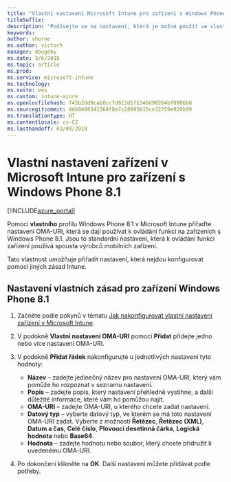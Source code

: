 ```yaml
---
title: "Vlastní nastavení Microsoft Intune pro zařízení s Windows Phone 8.1"
titleSuffix: 
description: "Podívejte se na nastavení, která je možné použít ve vlastním profilu Windows Phone 8.1."
keywords: 
author: vhorne
ms.author: victorh
manager: dougeby
ms.date: 3/6/2018
ms.topic: article
ms.prod: 
ms.service: microsoft-intune
ms.technology: 
ms.suite: ems
ms.custom: intune-azure
ms.openlocfilehash: f45b2dd9cab0ccfd912d1f1348d90264bf8906b8
ms.sourcegitcommit: 4db0498342364f8a7c28995b15ce32759e920b99
ms.translationtype: HT
ms.contentlocale: cs-CZ
ms.lasthandoff: 03/08/2018
---
```

# <a name="microsoft-intune-custom-device-settings-for-devices-running-windows-phone-81"></a>Vlastní nastavení zařízení v Microsoft Intune pro zařízení s Windows Phone 8.1

[!INCLUDE[azure_portal](./includes/azure_portal.md)]

Pomocí **vlastního** profilu Windows Phone 8.1 v Microsoft Intune přiřaďte nastavení OMA-URI, která se dají používat k ovládání funkcí na zařízeních s Windows Phone 8.1. Jsou to standardní nastavení, která k ovládání funkcí zařízení používá spousta výrobců mobilních zařízení.

Tato vlastnost umožňuje přiřadit nastavení, která nejdou konfigurovat pomocí jiných zásad Intune.

## <a name="custom-policy-settings-for-windows-phone-81-devices"></a>Nastavení vlastních zásad pro zařízení Windows Phone 8.1

1. Začněte podle pokynů v tématu [Jak nakonfigurovat vlastní nastavení zařízení v Microsoft Intune](custom-settings-configure.md).
2. V podokně **Vlastní nastavení OMA-URI** pomocí **Přidat** přidejte jedno nebo více nastavení OMA-URI.
3. V podokně **Přidat řádek** nakonfigurujte u jednotlivých nastavení tyto hodnoty:
    - **Název** – zadejte jedinečný název pro nastavení OMA-URI, který vám pomůže ho rozpoznat v seznamu nastavení.
    - **Popis** – zadejte popis, který nastavení přehledně vystihne, a další důležité informace, které vám ho pomůžou najít.
    - **OMA-URI** – zadejte OMA-URI, u kterého chcete zadat nastavení.
    - **Datový typ** – vyberte datový typ, ve kterém se má toto nastavení OMA-URI zadat. Vyberte z možností **Řetězec**, **Řetězec (XML)**, **Datum a čas**, **Celé číslo**, **Plovoucí desetinná čárka**, **Logická hodnota** nebo **Base64**.
    - **Hodnota** – zadejte hodnotu nebo soubor, který chcete přidružit k uvedenému OMA-URI.

4. Po dokončení klikněte na **OK**. Další nastavení můžete přidávat podle potřeby.
